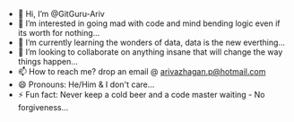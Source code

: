 - 👋 Hi, I’m @GitGuru-Ariv
- 👀 I’m interested in going mad with code and mind bending logic even if its worth for nothing...
- 🌱 I’m currently learning the wonders of data, data is the new everthing...
- 💞️ I’m looking to collaborate on anything insane that will change the way things happen... 
- 📫 How to reach me? drop an email @ arivazhagan.p@hotmail.com
- 😄 Pronouns: He/Him & I don't care...
- ⚡ Fun fact: Never keep a cold beer and a code master waiting - No forgiveness...

<!---
GitGuru-Ariv/GitGuru-Ariv is a ✨ special ✨ repository because its `README.md` (this file) appears on your GitHub profile.
You can click the Preview link to take a look at your changes.
--->
